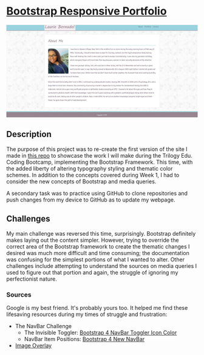 # [Bootstrap Responsive Portfolio](https://lbernadel.github.io/Bootstrap-Responsive-Portfolio/)

![Home Page](Assets/Images/home-page.JPG)

## Description
The purpose of this project was to re-create the first version of the site I made in [this repo](https://github.com/lbernadel/lbernadel.github.io) to showcase the work I will make during the Trilogy Edu. Coding Bootcamp, implementing the Bootstrap Framework. This time, with the added liberty of altering typography styling and thematic color schemes. In addition to the concepts covered during Week 1, I had to consider the new concepts of Bootstrap and media queries.

A secondary task was to practice using GitHub to clone repositories and push changes from my device to GitHub as to update my webpage.

## Challenges
My main challenge was reversed this time, surprisingly. Bootstrap definitely makes laying out the content simpler. However, trying to override the correct area of the Bootstrap framework to create the thematic changes I desired was much more difficult and time consuming; the documentation was confusing for the simplest portions of what I wanted to alter. Other challenges include attempting to understand the sources on media queries I used to figure out that portion and again, the struggle of ignoring my perfectionist nature.

### Sources
Google is my best friend. It's probably yours too. It helped me find these lifesaving resources during my times of struggle and frustration:

- The NavBar Challenge
  - The Invisible Toggler: [Bootstrap 4 NavBar Toggler Icon Color](https://www.codeply.com/go/n8TxnQYuUv/bootstrap-4-custom-navbar-toggler-icon-color)
  - NavBar Item Positions: [Bootstrap 4 New NavBar](https://www.codeply.com/go/qhaBrcWp3v)
- [Image Overlay](https://getbootstrap.com/docs/4.1/components/card/#image-overlays)
